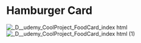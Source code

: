 # Hamburger Card
![_D__udemy_CoolProject_FoodCard_index html](https://user-images.githubusercontent.com/42636085/140320799-aa4423a8-df39-47a2-8f28-a215955eb701.png)
![_D__udemy_CoolProject_FoodCard_index html (1)](https://user-images.githubusercontent.com/42636085/140320804-03fd24ef-c354-4d45-b7ef-a45d52f81db1.png)
